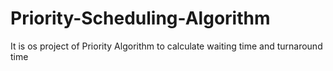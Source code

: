 # Priority-Scheduling-Algorithm
It is os project of Priority Algorithm  to calculate waiting time and turnaround time
